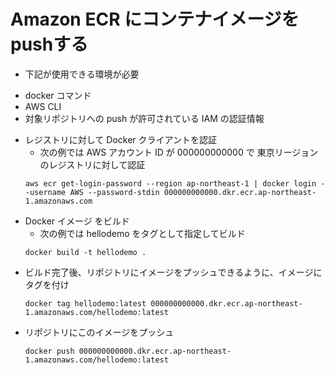 # Amazon ECR にコンテナイメージをpushする

* 下記が使用できる環境が必要
 - docker コマンド
 - AWS CLI 
 - 対象リポジトリへの push が許可されている IAM の認証情報

* レジストリに対して Docker クライアントを認証
  - 次の例では AWS アカウント ID が 000000000000 で 東京リージョンのレジストリに対して認証
  ```
  aws ecr get-login-password --region ap-northeast-1 | docker login --username AWS --password-stdin 000000000000.dkr.ecr.ap-northeast-1.amazonaws.com
  ```
* Docker イメージ をビルド
  - 次の例では hellodemo をタグとして指定してビルド
  ```
  docker build -t hellodemo .

  ```
* ビルド完了後、リポジトリにイメージをプッシュできるように、イメージにタグを付け
  ```
  docker tag hellodemo:latest 000000000000.dkr.ecr.ap-northeast-1.amazonaws.com/hellodemo:latest

  ```
* リポジトリにこのイメージをプッシュ
  ```
  docker push 000000000000.dkr.ecr.ap-northeast-1.amazonaws.com/hellodemo:latest

  ```  
